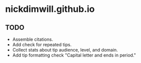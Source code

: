 # nickdimwill.github.io

## TODO

- Assemble citations.
- Add check for repeated tips.
- Collect stats about tip audience, level, and domain.
- Add tip formatting check "Capital letter and ends in period."